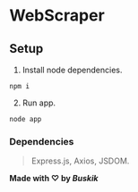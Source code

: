 # **WebScraper**

## Setup

1. Install node dependencies.
```
npm i
```
2. Run app.
```
node app
```

### Dependencies
> Express.js, Axios, JSDOM.

**Made with ♡ by _Buskik_**